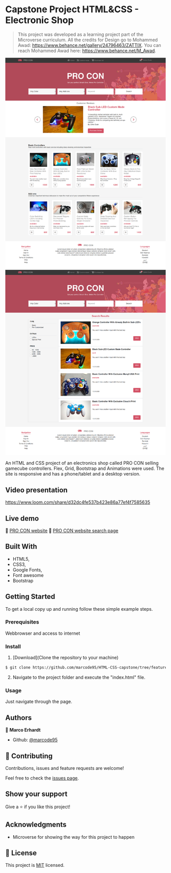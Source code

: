 # Capstone Project HTML&CSS - Electronic Shop


> This project was developed as a learning project part of the Microverse curriculum. All the credits for Design go to Mohammed Awad: https://www.behance.net/gallery/24796463/ZATTIX. You can reach Mohammed Awad here: https://www.behance.net/M_Awad. 

![screenshot of main page](./images/screenshot.png)
![screenshot of search page](./images/screenshot1.png)

An HTML and CSS project of an electronics shop called PRO CON selling gamecube controllers. Flex, Grid, Bootstrap and Animations were used. The site is responsive and has a phone/tablet and a desktop version.

## Video presentation

https://www.loom.com/share/d32dc4fe537b423e86a77ef4f7585635

## Live demo

🔗 [PRO CON website](https://raw.githack.com/marcode95/HTML-CSS-capstone/feature/index.html)
🔗 [PRO CON website search page](https://raw.githack.com/marcode95/HTML-CSS-capstone/feature/search-results.html)

## Built With

- HTML5,
- CSS3,
- Google Fonts,
- Font awesome
- Bootstrap


## Getting Started

To get a local copy up and running follow these simple example steps.

### Prerequisites

Webbrowser and access to internet

### Install

1) [Download](Clone the repository to your machine)

```sh
$ git clone https://github.com/marcode95/HTML-CSS-capstone/tree/feature
```

2) Navigate to the project folder and execute the "index.html" file.

### Usage

Just navigate through the page.

## Authors

👤 **Marco Erhardt**

- Github: [@marcode95](https://github.com/marcode95)


## 🤝 Contributing

Contributions, issues and feature requests are welcome!

Feel free to check the [issues page](issues/).

## Show your support

Give a ⭐️ if you like this project!

## Acknowledgments

- Microverse for showing the way for this project to happen

## 📝 License

This project is [MIT](lic.url) licensed.
